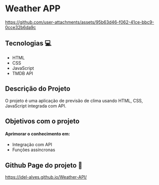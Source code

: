 # Weather APP

https://github.com/user-attachments/assets/95b63d46-f062-41ce-bbc9-0cce32b6da9c

## Tecnologias 💻
<ul>
  <li>HTML</li>
  <li>CSS</li>
  <li>JavaScript</li>
  <li>TMDB API</li>
</ul>

## Descrição do Projeto
O projeto é uma aplicação de previsão de clima usando HTML, CSS, JavaScript integrada com API.

## Objetivos com o projeto
#### Aprimorar o conhecimento em:
<ul>
   <li>Integração com API</li>
   <li>Funções assíncronas</li>
</ul>

## Github Page do projeto 🚀
https://idel-alves.github.io/Weather-API/
